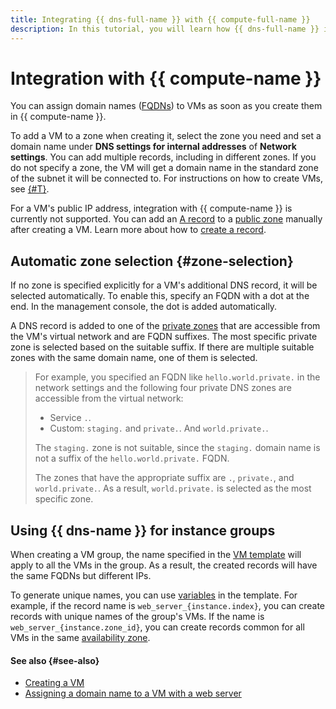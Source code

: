 ```yaml
---
title: Integrating {{ dns-full-name }} with {{ compute-full-name }}
description: In this tutorial, you will learn how {{ dns-full-name }} is related to {{ compute-full-name }} resources.
---
```


# Integration with {{ compute-name }}

You can assign domain names ([FQDNs](../../compute/concepts/network.md#hostname)) to VMs as soon as you create them in {{ compute-name }}.

To add a VM to a zone when creating it, select the zone you need and set a domain name under **DNS settings for internal addresses** of **Network settings**. You can add multiple records, including in different zones. If you do not specify a zone, the VM will get a domain name in the standard zone of the subnet it will be connected to. For instructions on how to create VMs, see [{#T}](../../compute/operations/vm-create/create-linux-vm.md).

For a VM's public IP address, integration with {{ compute-name }} is currently not supported. You can add an [A record](resource-record.md#a) to a [public zone](dns-zone.md#public-zones) manually after creating a VM. Learn more about how to [create a record](../operations/resource-record-create.md).

## Automatic zone selection {#zone-selection}

If no zone is specified explicitly for a VM's additional DNS record, it will be selected automatically. To enable this, specify an FQDN with a dot at the end. In the management console, the dot is added automatically.

A DNS record is added to one of the [private zones](dns-zone.md#private-zones) that are accessible from the VM's virtual network and are FQDN suffixes. The most specific private zone is selected based on the suitable suffix. If there are multiple suitable zones with the same domain name, one of them is selected.

> For example, you specified an FQDN like `hello.world.private.` in the network settings and the following four private DNS zones are accessible from the virtual network:
>
> * Service `.`.
> * Custom: `staging.` and `private.`. And `world.private.`.
>
> The `staging.` zone is not suitable, since the `staging.` domain name is not a suffix of the `hello.world.private.` FQDN.
>
> The zones that have the appropriate suffix are `.`, `private.`, and `world.private.`. As a result, `world.private.` is selected as the most specific zone.

## Using {{ dns-name }} for instance groups

When creating a VM group, the name specified in the [VM template](../../compute/concepts/instance-groups/instance-template.md) will apply to all the VMs in the group. As a result, the created records will have the same FQDNs but different IPs.

To generate unique names, you can use [variables](../../compute/concepts/instance-groups/variables-in-the-template.md) in the template. For example, if the record name is `web_server_{instance.index}`, you can create records with unique names of the group's VMs. If the name is `web_server_{instance.zone_id}`, you can create records common for all VMs in the same [availability zone](../../overview/concepts/geo-scope.md).

#### See also {#see-also}

* [Creating a VM](../../compute/operations/index.md)
* [Assigning a domain name to a VM with a web server](../tutorials/bind-domain-vm.md)
